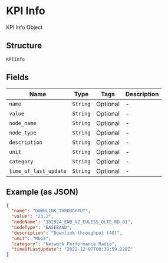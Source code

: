 
# KPI Info

KPI Info Object

## Structure

`KPIInfo`

## Fields

| Name | Type | Tags | Description |
|  --- | --- | --- | --- |
| `name` | `String` | Optional | - |
| `value` | `String` | Optional | - |
| `node_name` | `String` | Optional | - |
| `node_type` | `String` | Optional | - |
| `description` | `String` | Optional | - |
| `unit` | `String` | Optional | - |
| `category` | `String` | Optional | - |
| `time_of_last_update` | `String` | Optional | - |

## Example (as JSON)

```json
{
  "name": "DOWNLINK_THROUGHPUT",
  "value": "23.2",
  "nodeName": "132924_ENB_VZ_EULESS_OLTE_RD-01",
  "nodeType": "BASEBAND",
  "description": "Downlink throughput (4G)",
  "unit": "Mbps",
  "category": "Network Performance Radio",
  "timeOfLastUpdate": "2022-12-07T08:39:59.228Z"
}
```

